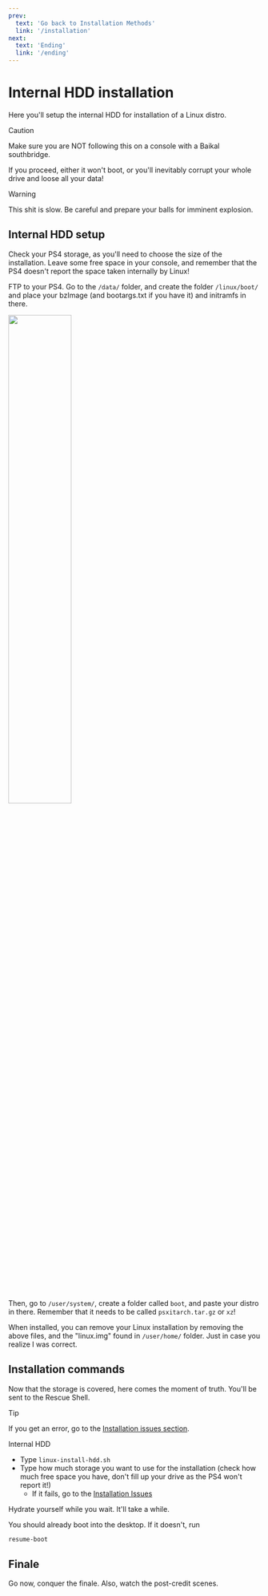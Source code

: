 ```yaml
---
prev:
  text: 'Go back to Installation Methods'
  link: '/installation'
next:
  text: 'Ending'
  link: '/ending'
---
```


# Internal HDD installation
Here you'll setup the internal HDD for installation of a Linux distro.

> [!CAUTION]
> Make sure you are NOT following this on a console with a Baikal southbridge.
> 
> If you proceed, either it won't boot, or you'll inevitably corrupt your whole drive and loose all your data!

> [!WARNING]
> This shit is slow. Be careful and prepare your balls for imminent explosion.


## Internal HDD setup
Check your PS4 storage, as you'll need to choose the size of the installation. Leave some free space in your console, and remember that the PS4 doesn't report the space taken internally by Linux!

FTP to your PS4. Go to the `/data/` folder, and create the folder `/linux/boot/` and place your bzImage (and bootargs.txt if you have it) and initramfs in there.

<img src="/screenshots/internal-drive-conf.png" width="50%">

Then, go to `/user/system/`, create a folder called `boot`, and paste your distro in there. Remember that it needs to be called `psxitarch.tar.gz` or `xz`!

When installed, you can remove your Linux installation by removing the above files, and the "linux.img" found in `/user/home/` folder. Just in case you realize I was correct.


<!--@include: ./_includes/payloads.md-->

## Installation commands
Now that the storage is covered, here comes the moment of truth. You'll be sent to the Rescue Shell.

> [!TIP]
> If you get an error, go to the [Installation issues section](issues#installation-issues).

Internal HDD
- Type `linux-install-hdd.sh`
- Type how much storage you want to use for the installation (check how much free space you have, don't fill up your drive as the PS4 won't report it!)
	- If it fails, go to the [Installation Issues](issues.md#installation-issues)

Hydrate yourself while you wait. It'll take a while.

You should already boot into the desktop. If it doesn't, run
```bash
resume-boot
```

<!--@include: ./_includes/resume-boot-warning.md-->

## Finale
Go now, conquer the finale. Also, watch the post-credit scenes.
